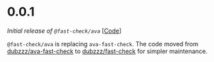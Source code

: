 # 0.0.1

_Initial release of `@fast-check/ava`_
[[Code](https://github.com/dubzzz/fast-check/tree/ava%2Fv0.0.1)]

`@fast-check/ava` is replacing `ava-fast-check`. The code moved from [dubzzz/ava-fast-check](https://github.com/dubzzz/ava-fast-check/) to [dubzzz/fast-check](https://github.com/dubzzz/fast-check/) for simpler maintenance.
